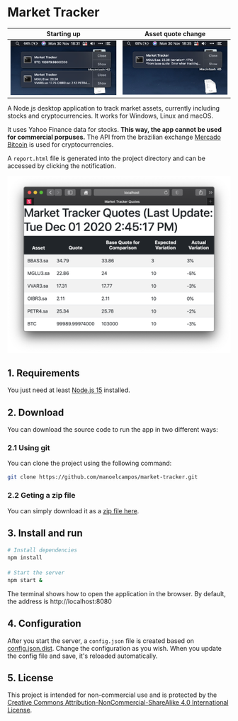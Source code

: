 # Market Tracker

| Starting up             | Asset quote change      |
|-------------------------|-------------------------|
| ![](macos-preview1.png) | ![](macos-preview2.png) |

A Node.js desktop application to track market assets,
currently including stocks and cryptocurrencies.
It works for Windows, Linux and macOS.

It uses Yahoo Finance data for stocks.
**This way, the app cannot be used for commercial porpuses.**
The API from the brazilian exchange [Mercado Bitcoin](https://www.mercadobitcoin.com.br/api-doc/) is used for cryptocurrencies.

A `report.html` file is generated into the project directory and can be accessed by clicking
the notification.

![](report.png)


## 1. Requirements

You just need at least [Node.js 15](http://nodejs.org) installed.

## 2. Download

You can download the source code to run the app in two different ways:

### 2.1 Using git

You can clone the project using the following command:

```bash
git clone https://github.com/manoelcampos/market-tracker.git
```

### 2.2 Geting a zip file

You can simply download it as a [zip file here](https://github.com/manoelcampos/market-tracker/archive/master.zip).


## 3. Install and run

```bash
# Install dependencies
npm install

# Start the server
npm start &
```

The terminal shows how to open the application in the browser.
By default, the address is http://localhost:8080

## 4. Configuration

After you start the server, a `config.json` file is created based on
[config.json.dist](config.json.dist). Change the configuration as you wish.
When you update the config file and save, it's reloaded automatically.

## 5. License

This project is intended for non-commercial use and is protected by the [Creative Commons Attribution-NonCommercial-ShareAlike 4.0 International License](LICENSE).
